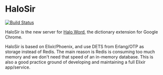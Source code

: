 # HaloSir

[![Build Status](https://travis-ci.org/HaloWordApp/halosir.svg?branch=master)](https://travis-ci.org/HaloWordApp/halosir)

HaloSir is the new server for [Halo Word](https://github.com/HaloWordApp/haloword), the dictionary extension for Google Chrome.

HaloSir is based on Elixir/Phoenix, and use DETS from Erlang/OTP as storage instead of Redis. The main reason is Redis is consuming too much memory and we don't need that speed of an in-memory database. This is also a good practice ground of developing and maintaining a full Elixir app/service.
